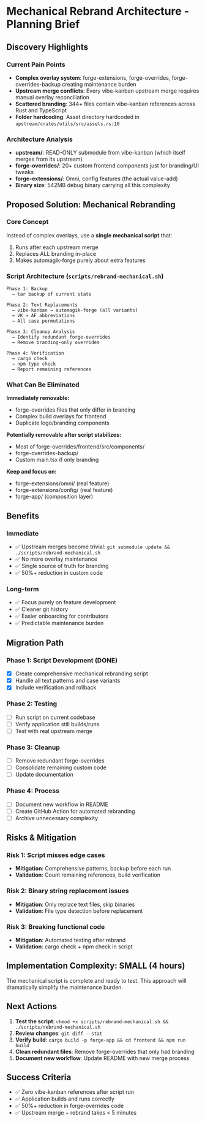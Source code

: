 # Mechanical Rebrand Architecture - Planning Brief

## Discovery Highlights

### Current Pain Points
- **Complex overlay system**: forge-extensions, forge-overrides, forge-overrides-backup creating maintenance burden
- **Upstream merge conflicts**: Every vibe-kanban upstream merge requires manual overlay reconciliation
- **Scattered branding**: 344+ files contain vibe-kanban references across Rust and TypeScript
- **Folder hardcoding**: Asset directory hardcoded in `upstream/crates/utils/src/assets.rs:10`

### Architecture Analysis
- **upstream/**: READ-ONLY submodule from vibe-kanban (which itself merges from its upstream)
- **forge-overrides/**: 20+ custom frontend components just for branding/UI tweaks
- **forge-extensions/**: Omni, config features (the actual value-add)
- **Binary size**: 542MB debug binary carrying all this complexity

## Proposed Solution: Mechanical Rebranding

### Core Concept
Instead of complex overlays, use a **single mechanical script** that:
1. Runs after each upstream merge
2. Replaces ALL branding in-place
3. Makes automagik-forge purely about extra features

### Script Architecture (`scripts/rebrand-mechanical.sh`)
```
Phase 1: Backup
  → tar backup of current state

Phase 2: Text Replacements
  → vibe-kanban → automagik-forge (all variants)
  → VK → AF abbreviations
  → All case permutations

Phase 3: Cleanup Analysis
  → Identify redundant forge-overrides
  → Remove branding-only overrides

Phase 4: Verification
  → cargo check
  → npm type check
  → Report remaining references
```

### What Can Be Eliminated

**Immediately removable:**
- forge-overrides files that only differ in branding
- Complex build overlays for frontend
- Duplicate logo/branding components

**Potentially removable after script stabilizes:**
- Most of forge-overrides/frontend/src/components/
- forge-overrides-backup/
- Custom main.tsx if only branding

**Keep and focus on:**
- forge-extensions/omni/ (real feature)
- forge-extensions/config/ (real feature)
- forge-app/ (composition layer)

## Benefits

### Immediate
- ✅ Upstream merges become trivial: `git submodule update && ./scripts/rebrand-mechanical.sh`
- ✅ No more overlay maintenance
- ✅ Single source of truth for branding
- ✅ 50%+ reduction in custom code

### Long-term
- ✅ Focus purely on feature development
- ✅ Cleaner git history
- ✅ Easier onboarding for contributors
- ✅ Predictable maintenance burden

## Migration Path

### Phase 1: Script Development (DONE)
- [x] Create comprehensive mechanical rebranding script
- [x] Handle all text patterns and case variants
- [x] Include verification and rollback

### Phase 2: Testing
- [ ] Run script on current codebase
- [ ] Verify application still builds/runs
- [ ] Test with real upstream merge

### Phase 3: Cleanup
- [ ] Remove redundant forge-overrides
- [ ] Consolidate remaining custom code
- [ ] Update documentation

### Phase 4: Process
- [ ] Document new workflow in README
- [ ] Create GitHub Action for automated rebranding
- [ ] Archive unnecessary complexity

## Risks & Mitigation

### Risk 1: Script misses edge cases
- **Mitigation**: Comprehensive patterns, backup before each run
- **Validation**: Count remaining references, build verification

### Risk 2: Binary string replacement issues
- **Mitigation**: Only replace text files, skip binaries
- **Validation**: File type detection before replacement

### Risk 3: Breaking functional code
- **Mitigation**: Automated testing after rebrand
- **Validation**: cargo check + npm check in script

## Implementation Complexity: SMALL (4 hours)

The mechanical script is complete and ready to test. This approach will dramatically simplify the maintenance burden.

## Next Actions

1. **Test the script**: `chmod +x scripts/rebrand-mechanical.sh && ./scripts/rebrand-mechanical.sh`
2. **Review changes**: `git diff --stat`
3. **Verify build**: `cargo build -p forge-app && cd frontend && npm run build`
4. **Clean redundant files**: Remove forge-overrides that only had branding
5. **Document new workflow**: Update README with new merge process

## Success Criteria

- ✅ Zero vibe-kanban references after script run
- ✅ Application builds and runs correctly
- ✅ 50%+ reduction in forge-overrides code
- ✅ Upstream merge + rebrand takes < 5 minutes